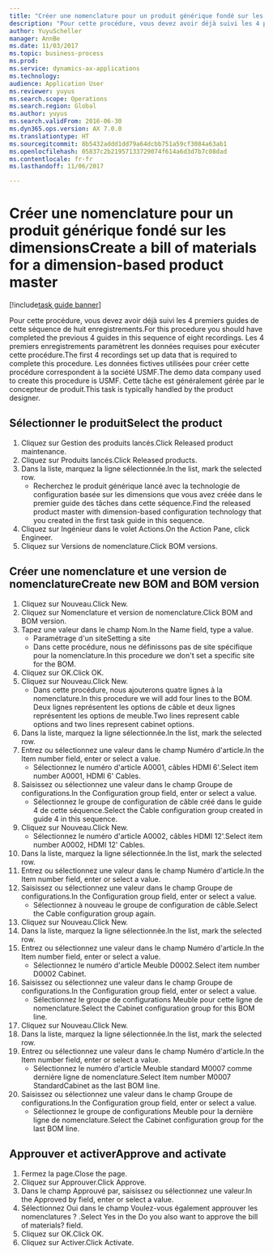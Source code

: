 ```yaml
--- 
title: "Créer une nomenclature pour un produit générique fondé sur les dimensions"
description: "Pour cette procédure, vous devez avoir déjà suivi les 4 premiers guides de cette séquence de huit enregistrements."
author: YuyuScheller
manager: AnnBe
ms.date: 11/03/2017
ms.topic: business-process
ms.prod: 
ms.service: dynamics-ax-applications
ms.technology: 
audience: Application User
ms.reviewer: yuyus
ms.search.scope: Operations
ms.search.region: Global
ms.author: yuyus
ms.search.validFrom: 2016-06-30
ms.dyn365.ops.version: AX 7.0.0
ms.translationtype: HT
ms.sourcegitcommit: 8b5432addd1dd79a64dcbb751a59cf3084a63ab1
ms.openlocfilehash: 05837c2b21957133729074f614a6d3d7b7c08dad
ms.contentlocale: fr-fr
ms.lasthandoff: 11/06/2017

---
```

# <a name="create-a-bill-of-materials-for-a-dimension-based-product-master"></a><span data-ttu-id="5bb6e-103">Créer une nomenclature pour un produit générique fondé sur les dimensions</span><span class="sxs-lookup"><span data-stu-id="5bb6e-103">Create a bill of materials for a dimension-based product master</span></span>

[!include[task guide banner](../../includes/task-guide-banner.md)]

<span data-ttu-id="5bb6e-104">Pour cette procédure, vous devez avoir déjà suivi les 4 premiers guides de cette séquence de huit enregistrements.</span><span class="sxs-lookup"><span data-stu-id="5bb6e-104">For this procedure you should have completed the previous 4 guides in this sequence of eight recordings.</span></span> <span data-ttu-id="5bb6e-105">Les 4 premiers enregistrements paramètrent les données requises pour exécuter cette procédure.</span><span class="sxs-lookup"><span data-stu-id="5bb6e-105">The first 4 recordings set up data that is required to complete this procedure.</span></span> <span data-ttu-id="5bb6e-106">Les données fictives utilisées pour créer cette procédure correspondent à la société USMF.</span><span class="sxs-lookup"><span data-stu-id="5bb6e-106">The demo data company used to create this procedure is USMF.</span></span> <span data-ttu-id="5bb6e-107">Cette tâche est généralement gérée par le concepteur de produit.</span><span class="sxs-lookup"><span data-stu-id="5bb6e-107">This task is typically handled by the product designer.</span></span>


## <a name="select-the-product"></a><span data-ttu-id="5bb6e-108">Sélectionner le produit</span><span class="sxs-lookup"><span data-stu-id="5bb6e-108">Select the product</span></span>
1. <span data-ttu-id="5bb6e-109">Cliquez sur Gestion des produits lancés.</span><span class="sxs-lookup"><span data-stu-id="5bb6e-109">Click Released product maintenance.</span></span>
2. <span data-ttu-id="5bb6e-110">Cliquez sur Produits lancés.</span><span class="sxs-lookup"><span data-stu-id="5bb6e-110">Click Released products.</span></span>
3. <span data-ttu-id="5bb6e-111">Dans la liste, marquez la ligne sélectionnée.</span><span class="sxs-lookup"><span data-stu-id="5bb6e-111">In the list, mark the selected row.</span></span>
    * <span data-ttu-id="5bb6e-112">Recherchez le produit générique lancé avec la technologie de configuration basée sur les dimensions que vous avez créée dans le premier guide des tâches dans cette séquence.</span><span class="sxs-lookup"><span data-stu-id="5bb6e-112">Find the released product master with dimension-based configuration technology that you created in the first task guide in this sequence.</span></span>  
4. <span data-ttu-id="5bb6e-113">Cliquez sur Ingénieur dans le volet Actions.</span><span class="sxs-lookup"><span data-stu-id="5bb6e-113">On the Action Pane, click Engineer.</span></span>
5. <span data-ttu-id="5bb6e-114">Cliquez sur Versions de nomenclature.</span><span class="sxs-lookup"><span data-stu-id="5bb6e-114">Click BOM versions.</span></span>

## <a name="create-new-bom-and-bom-version"></a><span data-ttu-id="5bb6e-115">Créer une nomenclature et une version de nomenclature</span><span class="sxs-lookup"><span data-stu-id="5bb6e-115">Create new BOM and BOM version</span></span>
1. <span data-ttu-id="5bb6e-116">Cliquez sur Nouveau.</span><span class="sxs-lookup"><span data-stu-id="5bb6e-116">Click New.</span></span>
2. <span data-ttu-id="5bb6e-117">Cliquez sur Nomenclature et version de nomenclature.</span><span class="sxs-lookup"><span data-stu-id="5bb6e-117">Click BOM and BOM version.</span></span>
3. <span data-ttu-id="5bb6e-118">Tapez une valeur dans le champ Nom.</span><span class="sxs-lookup"><span data-stu-id="5bb6e-118">In the Name field, type a value.</span></span>
    * <span data-ttu-id="5bb6e-119">Paramétrage d'un site</span><span class="sxs-lookup"><span data-stu-id="5bb6e-119">Setting a site</span></span>  
    * <span data-ttu-id="5bb6e-120">Dans cette procédure, nous ne définissons pas de site spécifique pour la nomenclature.</span><span class="sxs-lookup"><span data-stu-id="5bb6e-120">In this procedure we don't set a specific site for the BOM.</span></span>  
4. <span data-ttu-id="5bb6e-121">Cliquez sur OK.</span><span class="sxs-lookup"><span data-stu-id="5bb6e-121">Click OK.</span></span>
5. <span data-ttu-id="5bb6e-122">Cliquez sur Nouveau.</span><span class="sxs-lookup"><span data-stu-id="5bb6e-122">Click New.</span></span>
    * <span data-ttu-id="5bb6e-123">Dans cette procédure, nous ajouterons quatre lignes à la nomenclature.</span><span class="sxs-lookup"><span data-stu-id="5bb6e-123">In this procedure we will add four lines to the BOM.</span></span> <span data-ttu-id="5bb6e-124">Deux lignes représentent les options de câble et deux lignes représentent les options de meuble.</span><span class="sxs-lookup"><span data-stu-id="5bb6e-124">Two lines represent cable options and two lines represent cabinet options.</span></span>  
6. <span data-ttu-id="5bb6e-125">Dans la liste, marquez la ligne sélectionnée.</span><span class="sxs-lookup"><span data-stu-id="5bb6e-125">In the list, mark the selected row.</span></span>
7. <span data-ttu-id="5bb6e-126">Entrez ou sélectionnez une valeur dans le champ Numéro d'article.</span><span class="sxs-lookup"><span data-stu-id="5bb6e-126">In the Item number field, enter or select a value.</span></span>
    * <span data-ttu-id="5bb6e-127">Sélectionnez le numéro d'article A0001, câbles HDMI 6'.</span><span class="sxs-lookup"><span data-stu-id="5bb6e-127">Select item number A0001, HDMI 6' Cables.</span></span>  
8. <span data-ttu-id="5bb6e-128">Saisissez ou sélectionnez une valeur dans le champ Groupe de configurations.</span><span class="sxs-lookup"><span data-stu-id="5bb6e-128">In the Configuration group field, enter or select a value.</span></span>
    * <span data-ttu-id="5bb6e-129">Sélectionnez le groupe de configuration de câble créé dans le guide 4 de cette séquence.</span><span class="sxs-lookup"><span data-stu-id="5bb6e-129">Select the Cable configuration group created in guide 4 in this sequence.</span></span>  
9. <span data-ttu-id="5bb6e-130">Cliquez sur Nouveau.</span><span class="sxs-lookup"><span data-stu-id="5bb6e-130">Click New.</span></span>
    * <span data-ttu-id="5bb6e-131">Sélectionnez le numéro d'article A0002, câbles HDMI 12'.</span><span class="sxs-lookup"><span data-stu-id="5bb6e-131">Select item number A0002, HDMI 12' Cables.</span></span>  
10. <span data-ttu-id="5bb6e-132">Dans la liste, marquez la ligne sélectionnée.</span><span class="sxs-lookup"><span data-stu-id="5bb6e-132">In the list, mark the selected row.</span></span>
11. <span data-ttu-id="5bb6e-133">Entrez ou sélectionnez une valeur dans le champ Numéro d'article.</span><span class="sxs-lookup"><span data-stu-id="5bb6e-133">In the Item number field, enter or select a value.</span></span>
12. <span data-ttu-id="5bb6e-134">Saisissez ou sélectionnez une valeur dans le champ Groupe de configurations.</span><span class="sxs-lookup"><span data-stu-id="5bb6e-134">In the Configuration group field, enter or select a value.</span></span>
    * <span data-ttu-id="5bb6e-135">Sélectionnez à nouveau le groupe de configuration de câble.</span><span class="sxs-lookup"><span data-stu-id="5bb6e-135">Select the Cable configuration group again.</span></span>  
13. <span data-ttu-id="5bb6e-136">Cliquez sur Nouveau.</span><span class="sxs-lookup"><span data-stu-id="5bb6e-136">Click New.</span></span>
14. <span data-ttu-id="5bb6e-137">Dans la liste, marquez la ligne sélectionnée.</span><span class="sxs-lookup"><span data-stu-id="5bb6e-137">In the list, mark the selected row.</span></span>
15. <span data-ttu-id="5bb6e-138">Entrez ou sélectionnez une valeur dans le champ Numéro d'article.</span><span class="sxs-lookup"><span data-stu-id="5bb6e-138">In the Item number field, enter or select a value.</span></span>
    * <span data-ttu-id="5bb6e-139">Sélectionnez le numéro d'article Meuble D0002.</span><span class="sxs-lookup"><span data-stu-id="5bb6e-139">Select item number D0002 Cabinet.</span></span>  
16. <span data-ttu-id="5bb6e-140">Saisissez ou sélectionnez une valeur dans le champ Groupe de configurations.</span><span class="sxs-lookup"><span data-stu-id="5bb6e-140">In the Configuration group field, enter or select a value.</span></span>
    * <span data-ttu-id="5bb6e-141">Sélectionnez le groupe de configurations Meuble pour cette ligne de nomenclature.</span><span class="sxs-lookup"><span data-stu-id="5bb6e-141">Select the Cabinet configuration group for this BOM line.</span></span>  
17. <span data-ttu-id="5bb6e-142">Cliquez sur Nouveau.</span><span class="sxs-lookup"><span data-stu-id="5bb6e-142">Click New.</span></span>
18. <span data-ttu-id="5bb6e-143">Dans la liste, marquez la ligne sélectionnée.</span><span class="sxs-lookup"><span data-stu-id="5bb6e-143">In the list, mark the selected row.</span></span>
19. <span data-ttu-id="5bb6e-144">Entrez ou sélectionnez une valeur dans le champ Numéro d'article.</span><span class="sxs-lookup"><span data-stu-id="5bb6e-144">In the Item number field, enter or select a value.</span></span>
    * <span data-ttu-id="5bb6e-145">Sélectionnez le numéro d'article Meuble standard M0007 comme dernière ligne de nomenclature.</span><span class="sxs-lookup"><span data-stu-id="5bb6e-145">Select Item number M0007 StandardCabinet as the last BOM line.</span></span>  
20. <span data-ttu-id="5bb6e-146">Saisissez ou sélectionnez une valeur dans le champ Groupe de configurations.</span><span class="sxs-lookup"><span data-stu-id="5bb6e-146">In the Configuration group field, enter or select a value.</span></span>
    * <span data-ttu-id="5bb6e-147">Sélectionnez le groupe de configurations Meuble pour la dernière ligne de nomenclature.</span><span class="sxs-lookup"><span data-stu-id="5bb6e-147">Select the Cabinet configuration group for the last BOM line.</span></span>  

## <a name="approve-and-activate"></a><span data-ttu-id="5bb6e-148">Approuver et activer</span><span class="sxs-lookup"><span data-stu-id="5bb6e-148">Approve and activate</span></span>
1. <span data-ttu-id="5bb6e-149">Fermez la page.</span><span class="sxs-lookup"><span data-stu-id="5bb6e-149">Close the page.</span></span>
2. <span data-ttu-id="5bb6e-150">Cliquez sur Approuver.</span><span class="sxs-lookup"><span data-stu-id="5bb6e-150">Click Approve.</span></span>
3. <span data-ttu-id="5bb6e-151">Dans le champ Approuvé par, saisissez ou sélectionnez une valeur.</span><span class="sxs-lookup"><span data-stu-id="5bb6e-151">In the Approved by field, enter or select a value.</span></span>
4. <span data-ttu-id="5bb6e-152">Sélectionnez Oui dans le champ Voulez-vous également approuver les nomenclatures ? .</span><span class="sxs-lookup"><span data-stu-id="5bb6e-152">Select Yes in the Do you also want to approve the bill of materials? field.</span></span>
5. <span data-ttu-id="5bb6e-153">Cliquez sur OK.</span><span class="sxs-lookup"><span data-stu-id="5bb6e-153">Click OK.</span></span>
6. <span data-ttu-id="5bb6e-154">Cliquez sur Activer.</span><span class="sxs-lookup"><span data-stu-id="5bb6e-154">Click Activate.</span></span>


